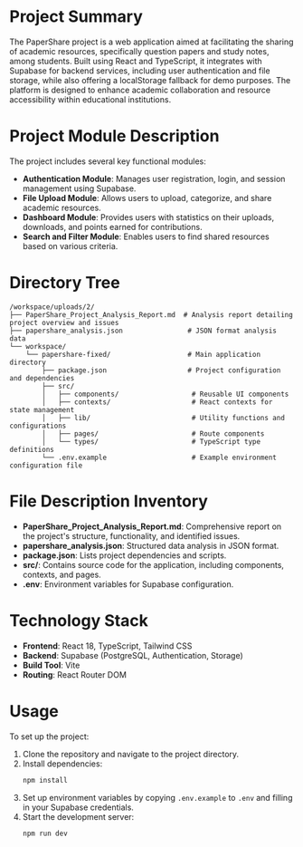 # Project Summary
The PaperShare project is a web application aimed at facilitating the sharing of academic resources, specifically question papers and study notes, among students. Built using React and TypeScript, it integrates with Supabase for backend services, including user authentication and file storage, while also offering a localStorage fallback for demo purposes. The platform is designed to enhance academic collaboration and resource accessibility within educational institutions.

# Project Module Description
The project includes several key functional modules:
- **Authentication Module**: Manages user registration, login, and session management using Supabase.
- **File Upload Module**: Allows users to upload, categorize, and share academic resources.
- **Dashboard Module**: Provides users with statistics on their uploads, downloads, and points earned for contributions.
- **Search and Filter Module**: Enables users to find shared resources based on various criteria.

# Directory Tree
```
/workspace/uploads/2/
├── PaperShare_Project_Analysis_Report.md  # Analysis report detailing project overview and issues
├── papershare_analysis.json                # JSON format analysis data
└── workspace/
    └── papershare-fixed/                   # Main application directory
        ├── package.json                    # Project configuration and dependencies
        ├── src/
        │   ├── components/                  # Reusable UI components
        │   ├── contexts/                    # React contexts for state management
        │   ├── lib/                         # Utility functions and configurations
        │   ├── pages/                       # Route components
        │   └── types/                       # TypeScript type definitions
        └── .env.example                     # Example environment configuration file
```

# File Description Inventory
- **PaperShare_Project_Analysis_Report.md**: Comprehensive report on the project's structure, functionality, and identified issues.
- **papershare_analysis.json**: Structured data analysis in JSON format.
- **package.json**: Lists project dependencies and scripts.
- **src/**: Contains source code for the application, including components, contexts, and pages.
- **.env**: Environment variables for Supabase configuration.

# Technology Stack
- **Frontend**: React 18, TypeScript, Tailwind CSS
- **Backend**: Supabase (PostgreSQL, Authentication, Storage)
- **Build Tool**: Vite
- **Routing**: React Router DOM

# Usage
To set up the project:
1. Clone the repository and navigate to the project directory.
2. Install dependencies:
   ```bash
   npm install
   ```
3. Set up environment variables by copying `.env.example` to `.env` and filling in your Supabase credentials.
4. Start the development server:
   ```bash
   npm run dev
   ```
